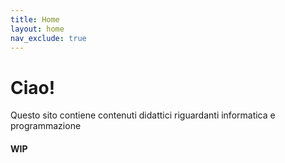 ```yaml
---
title: Home
layout: home
nav_exclude: true
---
```

# Ciao!

Questo sito contiene contenuti didattici riguardanti informatica e programmazione

#### WIP

<!-- Ancora tutto work in progress, se capiti qui abbi pazienza, stiamo lavorando <3 

[Considerazioni sul coding se sei preoccupato (ma anche se non lo sei)](docs/1-coding-difficile)

[Coding in C++](docs/cpp/)

[Coding in Python](docs/py/) -->